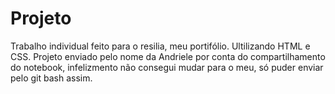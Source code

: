 # Projeto

Trabalho individual feito para o resilia, meu portifólio. Ultilizando HTML e CSS. 
Projeto enviado pelo nome da Andriele por conta do compartilhamento do notebook, infelizmento não consegui mudar para o meu, só puder enviar pelo git bash assim.
